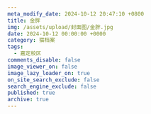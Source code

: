```yaml
---
meta_modify_date: 2024-10-12 20:47:10 +0800
title: 金胖
img: /assets/upload/封面图/金胖.jpg
date: 2024-10-12 00:00:00 +0000
category: 猫档案
tags:
  - 嘉定校区
comments_disable: false
image_viewer_on: false
image_lazy_loader_on: true
on_site_search_exclude: false
search_engine_exclude: false
published: true
archive: true
---
```

